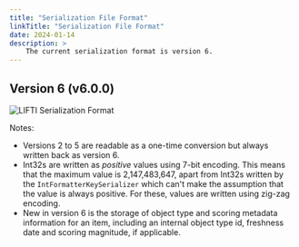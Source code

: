 ```yaml
---
title: "Serialization File Format"
linkTitle: "Serialization File Format"
date: 2024-01-14
description: >
    The current serialization format is version 6. 
---
```


## Version 6 (v6.0.0)

![LIFTI Serialization Format](../../../images/v6-serialization.svg)

Notes:

- Versions 2 to 5 are readable as a one-time conversion but always written back as version 6.
- Int32s are written as *positive* values using 7-bit encoding. This means that the maximum value is 2,147,483,647, apart from Int32s written by the `IntFormatterKeySerializer` which can't make the assumption that the value is always positive. For these, values are written using zig-zag encoding.
- New in version 6 is the storage of object type and scoring metadata information for an item, including an internal object type id, freshness date and scoring magnitude, if applicable.